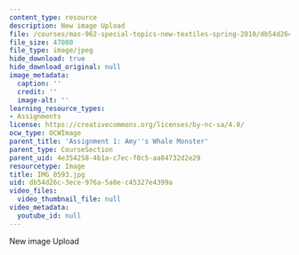 ```yaml
---
content_type: resource
description: New image Upload
file: /courses/mas-962-special-topics-new-textiles-spring-2010/db54d26c3ece976a5a0ec45327e4399a_IMG_0593.jpg
file_size: 47080
file_type: image/jpeg
hide_download: true
hide_download_original: null
image_metadata:
  caption: ''
  credit: ''
  image-alt: ''
learning_resource_types:
- Assignments
license: https://creativecommons.org/licenses/by-nc-sa/4.0/
ocw_type: OCWImage
parent_title: 'Assignment 1: Amy''s Whale Monster'
parent_type: CourseSection
parent_uid: 4e354258-4b1a-c7ec-f8c5-aa84732d2e29
resourcetype: Image
title: IMG_0593.jpg
uid: db54d26c-3ece-976a-5a0e-c45327e4399a
video_files:
  video_thumbnail_file: null
video_metadata:
  youtube_id: null
---
```

New image Upload